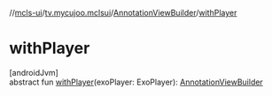 //[mcls-ui](../../../index.md)/[tv.mycujoo.mclsui](../index.md)/[AnnotationViewBuilder](index.md)/[withPlayer](with-player.md)

# withPlayer

[androidJvm]\
abstract fun [withPlayer](with-player.md)(exoPlayer: ExoPlayer): [AnnotationViewBuilder](index.md)
